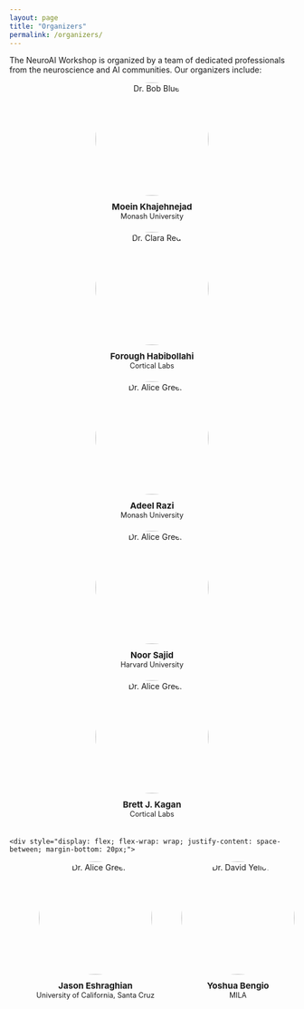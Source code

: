 ```yaml
---
layout: page
title: "Organizers"
permalink: /organizers/
---
```


<!-- # Organizers -->

The NeuroAI Workshop is organized by a team of dedicated professionals from the neuroscience and AI communities. Our organizers include:


  <div style="flex: 1 1 calc(25% - 20px); box-sizing: border-box; text-align: center; margin-bottom: 20px;">
    <img src="{{ site.baseurl }}/images/organizers/Moein Khajehnejad.jpg" alt="Dr. Bob Blue" style="width: 200px; height: 200px; border-radius: 50%; margin-bottom: 10px;">
    <div style="font-size: 0.9em;">
      <strong style="font-size: 1.2em;">Moein Khajehnejad</strong><br>
      Monash University
    </div>
  </div>

  <div style="flex: 1 1 calc(25% - 20px); box-sizing: border-box; text-align: center; margin-bottom: 20px;">
    <img src="{{ site.baseurl }}/images/organizers/Moein Khajehnejad.jpg" alt="Dr. Clara Red" style="width: 200px; height: 200px; border-radius: 50%; margin-bottom: 10px;">
    <div style="font-size: 0.9em;">
      <strong style="font-size: 1.2em;">Forough Habibollahi</strong><br>
      Cortical Labs
    </div>
  </div>

<div style="display: flex; flex-wrap: wrap; justify-content: space-between; margin-bottom: 20px;">
  <div style="flex: 1 1 calc(25% - 20px); box-sizing: border-box; text-align: center; margin-bottom: 20px;">
    <img src="{{ site.baseurl }}/images/organizers/Moein Khajehnejad.jpg" alt="Dr. Alice Green" style="width: 200px; height: 200px; border-radius: 50%; margin-bottom: 10px;">
    <div style="font-size: 0.9em;">
      <strong style="font-size: 1.2em;">Adeel Razi</strong><br>
      Monash University
    </div>
  </div>

<div style="display: flex; flex-wrap: wrap; justify-content: space-between; margin-bottom: 20px;">
  <div style="flex: 1 1 calc(25% - 20px); box-sizing: border-box; text-align: center; margin-bottom: 20px;">
    <img src="{{ site.baseurl }}/images/organizers/Moein Khajehnejad.jpg" alt="Dr. Alice Green" style="width: 200px; height: 200px; border-radius: 50%; margin-bottom: 10px;">
    <div style="font-size: 0.9em;">
      <strong style="font-size: 1.2em;">Noor Sajid</strong><br>
      Harvard University
    </div>
  </div>

  <div style="display: flex; flex-wrap: wrap; justify-content: space-between; margin-bottom: 20px;">
  <div style="flex: 1 1 calc(25% - 20px); box-sizing: border-box; text-align: center; margin-bottom: 20px;">
    <img src="{{ site.baseurl }}/images/organizers/Moein Khajehnejad.jpg" alt="Dr. Alice Green" style="width: 200px; height: 200px; border-radius: 50%; margin-bottom: 10px;">
    <div style="font-size: 0.9em;">
      <strong style="font-size: 1.2em;">Brett J. Kagan</strong><br>
      Cortical Labs
    </div>
  </div>

    <div style="display: flex; flex-wrap: wrap; justify-content: space-between; margin-bottom: 20px;">
  <div style="flex: 1 1 calc(25% - 20px); box-sizing: border-box; text-align: center; margin-bottom: 20px;">
    <img src="{{ site.baseurl }}/images/organizers/Moein Khajehnejad.jpg" alt="Dr. Alice Green" style="width: 200px; height: 200px; border-radius: 50%; margin-bottom: 10px;">
    <div style="font-size: 0.9em;">
      <strong style="font-size: 1.2em;">Jason Eshraghian</strong><br>
      University of California, Santa Cruz
    </div>
  </div>


<div style="display: flex; flex-wrap: wrap; justify-content: space-between; margin-bottom: 20px;">
  <div style="flex: 1 1 calc(25% - 20px); box-sizing: border-box; text-align: center; margin-bottom: 20px;">
    <img src="{{ site.baseurl }}/images/organizers/Moein Khajehnejad.jpg" alt="Dr. David Yellow" style="width: 200px; height: 200px; border-radius: 50%; margin-bottom: 10px;">
    <div style="font-size: 0.9em;">
      <strong style="font-size: 1.2em;">Yoshua Bengio</strong><br>
      MILA
    </div>
  </div>
</div>